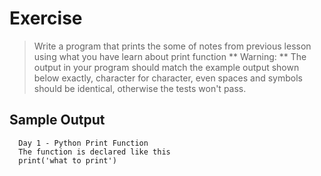 # Exercise

> Write a program that prints the some of notes from previous lesson using what you have learn about print function
> ** Warning: ** The output in your program should match the example output shown below exactly, character for character, even spaces and symbols should be identical, otherwise the tests won't pass.

## Sample Output

```
  Day 1 - Python Print Function
  The function is declared like this
  print('what to print')

```
